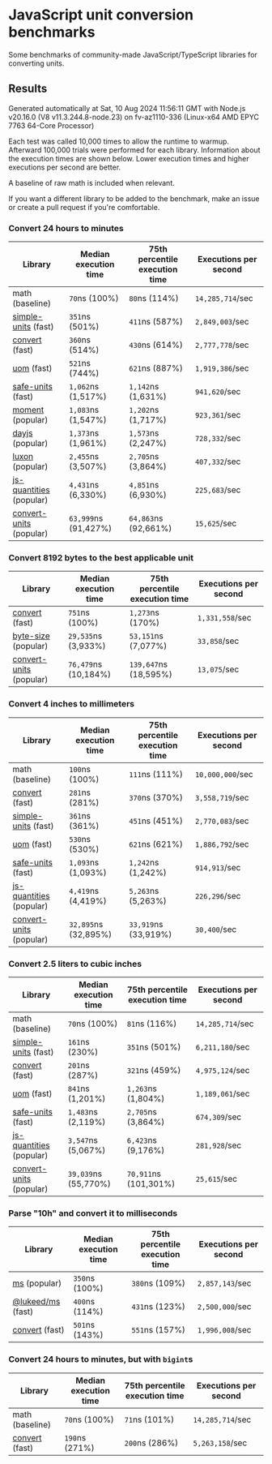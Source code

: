 # JavaScript unit conversion benchmarks

Some benchmarks of community-made JavaScript/TypeScript libraries for converting units.

## Results

<!-- beginblock(results) -->

Generated automatically at Sat, 10 Aug 2024 11:56:11 GMT with Node.js v20.16.0 (V8 v11.3.244.8-node.23) on fv-az1110-336 (Linux-x64 AMD EPYC 7763 64-Core Processor)

Each test was called 10,000 times to allow the runtime to warmup.
Afterward 100,000 trials were performed for each library.
Information about the execution times are shown below.
Lower execution times and higher executions per second are better.

A baseline of raw math is included when relevant.

If you want a different library to be added to the benchmark, make an issue or create a pull request if you're comfortable.

### Convert 24 hours to minutes

| Library                                                            | Median execution time | 75th percentile execution time | Executions per second |
| ------------------------------------------------------------------ | --------------------- | ------------------------------ | --------------------- |
| math (baseline)                                                    | `70`ns (100%)         | `80`ns (114%)                  | `14,285,714`/sec      |
| [simple-units](https://npmjs.com/package/simple-units) (fast)      | `351`ns (501%)        | `411`ns (587%)                 | `2,849,003`/sec       |
| [convert](https://npmjs.com/package/convert) (fast)                | `360`ns (514%)        | `430`ns (614%)                 | `2,777,778`/sec       |
| [uom](https://npmjs.com/package/uom) (fast)                        | `521`ns (744%)        | `621`ns (887%)                 | `1,919,386`/sec       |
| [safe-units](https://npmjs.com/package/safe-units) (fast)          | `1,062`ns (1,517%)    | `1,142`ns (1,631%)             | `941,620`/sec         |
| [moment](https://npmjs.com/package/moment) (popular)               | `1,083`ns (1,547%)    | `1,202`ns (1,717%)             | `923,361`/sec         |
| [dayjs](https://npmjs.com/package/dayjs) (popular)                 | `1,373`ns (1,961%)    | `1,573`ns (2,247%)             | `728,332`/sec         |
| [luxon](https://npmjs.com/package/luxon) (popular)                 | `2,455`ns (3,507%)    | `2,705`ns (3,864%)             | `407,332`/sec         |
| [js-quantities](https://npmjs.com/package/js-quantities) (popular) | `4,431`ns (6,330%)    | `4,851`ns (6,930%)             | `225,683`/sec         |
| [convert-units](https://npmjs.com/package/convert-units) (popular) | `63,999`ns (91,427%)  | `64,863`ns (92,661%)           | `15,625`/sec          |

### Convert 8192 bytes to the best applicable unit

| Library                                                            | Median execution time | 75th percentile execution time | Executions per second |
| ------------------------------------------------------------------ | --------------------- | ------------------------------ | --------------------- |
| [convert](https://npmjs.com/package/convert) (fast)                | `751`ns (100%)        | `1,273`ns (170%)               | `1,331,558`/sec       |
| [byte-size](https://npmjs.com/package/byte-size) (popular)         | `29,535`ns (3,933%)   | `53,151`ns (7,077%)            | `33,858`/sec          |
| [convert-units](https://npmjs.com/package/convert-units) (popular) | `76,479`ns (10,184%)  | `139,647`ns (18,595%)          | `13,075`/sec          |

### Convert 4 inches to millimeters

| Library                                                            | Median execution time | 75th percentile execution time | Executions per second |
| ------------------------------------------------------------------ | --------------------- | ------------------------------ | --------------------- |
| math (baseline)                                                    | `100`ns (100%)        | `111`ns (111%)                 | `10,000,000`/sec      |
| [convert](https://npmjs.com/package/convert) (fast)                | `281`ns (281%)        | `370`ns (370%)                 | `3,558,719`/sec       |
| [simple-units](https://npmjs.com/package/simple-units) (fast)      | `361`ns (361%)        | `451`ns (451%)                 | `2,770,083`/sec       |
| [uom](https://npmjs.com/package/uom) (fast)                        | `530`ns (530%)        | `621`ns (621%)                 | `1,886,792`/sec       |
| [safe-units](https://npmjs.com/package/safe-units) (fast)          | `1,093`ns (1,093%)    | `1,242`ns (1,242%)             | `914,913`/sec         |
| [js-quantities](https://npmjs.com/package/js-quantities) (popular) | `4,419`ns (4,419%)    | `5,263`ns (5,263%)             | `226,296`/sec         |
| [convert-units](https://npmjs.com/package/convert-units) (popular) | `32,895`ns (32,895%)  | `33,919`ns (33,919%)           | `30,400`/sec          |

### Convert 2.5 liters to cubic inches

| Library                                                            | Median execution time | 75th percentile execution time | Executions per second |
| ------------------------------------------------------------------ | --------------------- | ------------------------------ | --------------------- |
| math (baseline)                                                    | `70`ns (100%)         | `81`ns (116%)                  | `14,285,714`/sec      |
| [simple-units](https://npmjs.com/package/simple-units) (fast)      | `161`ns (230%)        | `351`ns (501%)                 | `6,211,180`/sec       |
| [convert](https://npmjs.com/package/convert) (fast)                | `201`ns (287%)        | `321`ns (459%)                 | `4,975,124`/sec       |
| [uom](https://npmjs.com/package/uom) (fast)                        | `841`ns (1,201%)      | `1,263`ns (1,804%)             | `1,189,061`/sec       |
| [safe-units](https://npmjs.com/package/safe-units) (fast)          | `1,483`ns (2,119%)    | `2,705`ns (3,864%)             | `674,309`/sec         |
| [js-quantities](https://npmjs.com/package/js-quantities) (popular) | `3,547`ns (5,067%)    | `6,423`ns (9,176%)             | `281,928`/sec         |
| [convert-units](https://npmjs.com/package/convert-units) (popular) | `39,039`ns (55,770%)  | `70,911`ns (101,301%)          | `25,615`/sec          |

### Parse "10h" and convert it to milliseconds

| Library                                                   | Median execution time | 75th percentile execution time | Executions per second |
| --------------------------------------------------------- | --------------------- | ------------------------------ | --------------------- |
| [ms](https://npmjs.com/package/ms) (popular)              | `350`ns (100%)        | `380`ns (109%)                 | `2,857,143`/sec       |
| [@lukeed/ms](https://npmjs.com/package/@lukeed/ms) (fast) | `400`ns (114%)        | `431`ns (123%)                 | `2,500,000`/sec       |
| [convert](https://npmjs.com/package/convert) (fast)       | `501`ns (143%)        | `551`ns (157%)                 | `1,996,008`/sec       |

### Convert 24 hours to minutes, but with `bigint`s

| Library                                             | Median execution time | 75th percentile execution time | Executions per second |
| --------------------------------------------------- | --------------------- | ------------------------------ | --------------------- |
| math (baseline)                                     | `70`ns (100%)         | `71`ns (101%)                  | `14,285,714`/sec      |
| [convert](https://npmjs.com/package/convert) (fast) | `190`ns (271%)        | `200`ns (286%)                 | `5,263,158`/sec       |

<!-- endblock(results) -->

